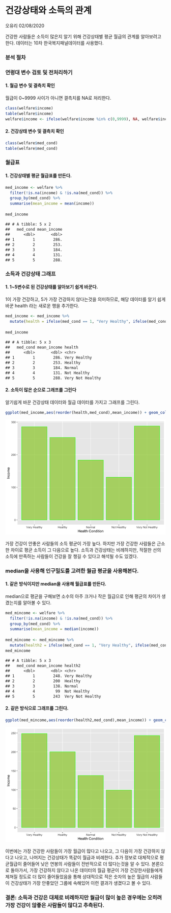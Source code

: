 건강상태와 소득의 관계
================
오유리
02/08/2020

건강한 사람들은 소득이 많은지 알기 위해 건강상태별 평균 월급의 관계를 알아보려고 한다. 데이터는 10차 한국복지패널데이터를
사용했다.

### 분석 절차

### 연령대 변수 검토 및 전처리하기

#### 1\. 월급 변수 및 결측치 확인

월급이 0\~9999 사이가 아니면 결측치를 NA로 처리한다.

``` r
class(welfare$income)
table(welfare$income)
welfare$income <- ifelse(welfare$income %in% c(0,9999), NA, welfare$income)
```

#### 2\. 건강상태 변수 및 결측치 확인

``` r
class(welfare$med_cond)
table(welfare$med_cond)
```

### 월급표

#### 1\. 건강상태별 평균 월급표를 만든다.

``` r
med_income <- welfare %>% 
  filter(!is.na(income) & !is.na(med_cond)) %>% 
  group_by(med_cond) %>% 
  summarise(mean_income = mean(income))

med_income
```

    ## # A tibble: 5 x 2
    ##   med_cond mean_income
    ##      <dbl>       <dbl>
    ## 1        1        286.
    ## 2        2        253.
    ## 3        3        184.
    ## 4        4        131.
    ## 5        5        288.

### 소득과 건강상태 그래프

#### 1\. 1\~5변수로 된 건강상태를 알아보기 쉽게 바꾼다.

1이 가장 건강하고, 5가 가장 건강하지 않다는것을 의미하므로, 해당 데이터를 알기 쉽게 바꾼 health 라는 새로운 행을
추가한다.

``` r
med_income <- med_income %>% 
  mutate(health = ifelse(med_cond == 1, "Very Healthy", ifelse(med_cond == 2,  "Healthy", ifelse(med_cond == 3, "Normal", ifelse(med_cond == 4, "Not Healthy", ifelse(med_cond ==5 , "Very Not Healthy", NA))))))

med_income
```

    ## # A tibble: 5 x 3
    ##   med_cond mean_income health          
    ##      <dbl>       <dbl> <chr>           
    ## 1        1        286. Very Healthy    
    ## 2        2        253. Healthy         
    ## 3        3        184. Normal          
    ## 4        4        131. Not Healthy     
    ## 5        5        288. Very Not Healthy

#### 2\. 소득이 많은 순으로 그래프를 그린다

알기쉽게 바꾼 건강상태 데이터와 월급 데이터를 가지고 그래프를 그린다.

``` r
ggplot(med_income,aes(reorder(health,med_cond),mean_income)) + geom_col(color="green",alpha=0.7,fill="yellowgreen")+ labs(x="Health Condition",y="Income") 
```

![](welfare10-1_files/figure-gfm/unnamed-chunk-6-1.png)<!-- -->

가장 건강이 안좋은 사람들의 소득 평균이 가장 높다. 하지만 가장 건강한 사람들은 근소한 차이로 평균 소득이 그 다음으로 높다.
소득과 건강상태는 비례하지만, 적절한 선의 소득에 만족하는 사람들이 건강을 잘 챙길 수 있다고 해석될 수도 있겠다.

### median을 사용해 인구밀도를 고려한 월급 평균을 사용해본다.

#### 1\. 같은 방식이지만 median을 사용해 월급표를 만든다.

median으로 평균을 구해보면 소수의 아주 크거나 작은 월급으로 인해 평균의 차이가 생겼는지를 알아볼 수 있다.

``` r
med_mincome <- welfare %>% 
  filter(!is.na(income) & !is.na(med_cond)) %>% 
  group_by(med_cond) %>% 
  summarise(mean_income = median(income))

med_mincome <- med_mincome %>% 
  mutate(health2 = ifelse(med_cond == 1, "Very Healthy", ifelse(med_cond == 2,  "Healthy", ifelse(med_cond == 3, "Normal", ifelse(med_cond == 4, "Not Healthy", ifelse(med_cond ==5 , "Very Not Healthy", NA))))))
med_mincome
```

    ## # A tibble: 5 x 3
    ##   med_cond mean_income health2         
    ##      <dbl>       <dbl> <chr>           
    ## 1        1        248. Very Healthy    
    ## 2        2        200  Healthy         
    ## 3        3        138. Normal          
    ## 4        4         99  Not Healthy     
    ## 5        5        243  Very Not Healthy

#### 2\. 같은 방식으로 그래프를 그린다.

``` r
ggplot(med_mincome,aes(reorder(health2,med_cond),mean_income)) + geom_col(color="green",alpha=0.7,fill="yellowgreen") + labs(x="Health Condition",y="Income") + guides(fill="none") 
```

![](welfare10-1_files/figure-gfm/unnamed-chunk-8-1.png)<!-- -->

이번에는 가장 건강한 사람들이 가장 월급이 많다고 나오고, 그 다음이 가장 건강하지 않다고 나오고, 나머지는 건강상태가 똑같이
월급과 비례한다. 추가 정보로 대체적으로 평균월급이 줄어들어 낮은 연봉의 사람들이 전반적으로 더 많다는것을 알 수 있다.
본론으로 돌아가서, 가장 건강하지 않다고 나온 데이터의 월급 평균이 가장 건강한사람들에게 제쳐질 정도로 더 많이 줄어들었음을
통해 상대적으로 적은 숫자의 높은 월급의 사람들이 건강상태가 가장 안좋았던 그룹에 속해있어 이런 결과가 생겼다고 볼 수 있다.

### 결론: 소득과 건강은 대체로 비례하지만 월급이 많이 높은 경우에는 오히려 가장 건강이 않좋은 사람들이 많다고 추측된다.
